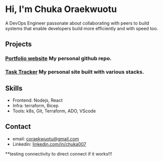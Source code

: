 # Hi, I'm Chuka Oraekwuotu

A DevOps Engineer passonate about collaborating with peers to build systems that enable developers build more efficiently and with speed too.

## Projects


### [Portfolio website](https:github.com/chukky007) My personal github repo.

### [Task Tracker](https://github.com/chukky007) My personal site built with various stacks.

## Skills
- Frontend: Nodejs, React
- Infra: terraform, Bicep
- Tools: k8s, Git, Terraform, ADO, VScode

## Contact
- email: coraekwuotu@gmail.com
- Linkedin: [linkedin.com/in/chuka007](linked0n.com/in/chuka007)

**testing connectivity to direct connect if it works!!!